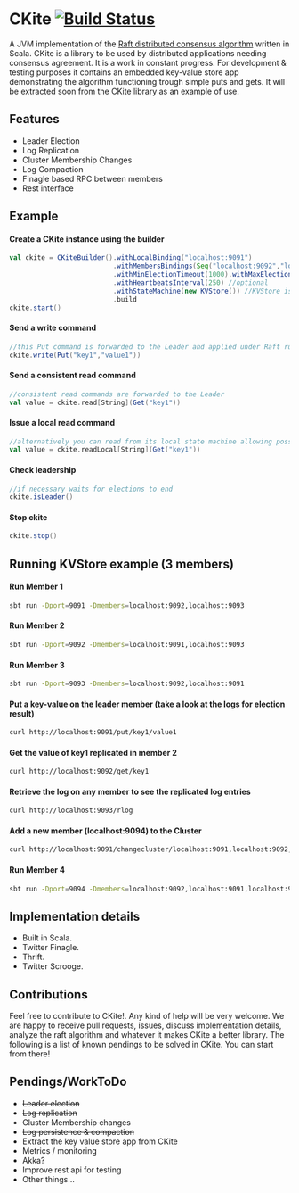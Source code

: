 CKite [![Build Status](https://api.travis-ci.org/pablosmedina/ckite.png)](https://travis-ci.org/pablosmedina/ckite)
=====

A JVM implementation of the [Raft distributed consensus algorithm](http://raftconsensus.github.io/) written in Scala. CKite is a library to be used by distributed applications needing consensus agreement. It is a work in constant progress. For development & testing purposes it contains an embedded key-value store app demonstrating the algorithm functioning trough simple puts and gets. It will be extracted soon from the CKite library as an example of use.

## Features

* Leader Election
* Log Replication
* Cluster Membership Changes
* Log Compaction
* Finagle based RPC between members
* Rest interface

## Example

#### Create a CKite instance using the builder
```scala
val ckite = CKiteBuilder().withLocalBinding("localhost:9091")
                          .withMembersBindings(Seq("localhost:9092","localhost:9093"))
                          .withMinElectionTimeout(1000).withMaxElectionTimeout(1500) //optional
                          .withHeartbeatsInterval(250) //optional
                          .withStateMachine(new KVStore()) //KVStore is an implementation of the StateMachine trait
                          .build
ckite.start()
```
#### Send a write command
```scala
//this Put command is forwarded to the Leader and applied under Raft rules
ckite.write(Put("key1","value1")) 
```

#### Send a consistent read command
```scala
//consistent read commands are forwarded to the Leader
val value = ckite.read[String](Get("key1")) 
```

#### Issue a local read command
```scala
//alternatively you can read from its local state machine allowing possible stale values
val value = ckite.readLocal[String](Get("key1")) 
```

#### Check leadership
```scala
//if necessary waits for elections to end
ckite.isLeader() 
```
#### Stop ckite
```scala
ckite.stop()
```


## Running KVStore example (3 members)

#### Run Member 1
```bash
sbt run -Dport=9091 -Dmembers=localhost:9092,localhost:9093
```
#### Run Member 2
```bash
sbt run -Dport=9092 -Dmembers=localhost:9091,localhost:9093
```
#### Run Member 3
```bash
sbt run -Dport=9093 -Dmembers=localhost:9092,localhost:9091
```
#### Put a key-value on the leader member (take a look at the logs for election result)
```bash
curl http://localhost:9091/put/key1/value1
```
#### Get the value of key1 replicated in member 2 
```bash
curl http://localhost:9092/get/key1
```
#### Retrieve the log on any member to see the replicated log entries
```bash
curl http://localhost:9093/rlog
```
#### Add a new member (localhost:9094) to the Cluster
```bash
curl http://localhost:9091/changecluster/localhost:9091,localhost:9092,localhost:9093,localhost:9094
```
#### Run Member 4
```bash
sbt run -Dport=9094 -Dmembers=localhost:9092,localhost:9091,localhost:9093
```

## Implementation details

  * Built in Scala.
  * Twitter Finagle.
  * Thrift.
  * Twitter Scrooge.

## Contributions

Feel free to contribute to CKite!. Any kind of help will be very welcome. We are happy to receive pull requests, issues, discuss implementation details, analyze the raft algorithm and whatever it makes CKite a better library. The following is a list of known pendings to be solved in CKite. You can start from there!

## Pendings/WorkToDo 

  * ~~Leader election~~
  * ~~Log replication~~
  * ~~Cluster Membership changes~~
  * ~~Log persistence & compaction~~
  * Extract the key value store app from CKite
  * Metrics / monitoring
  * Akka?
  * Improve rest api for testing
  * Other things...

